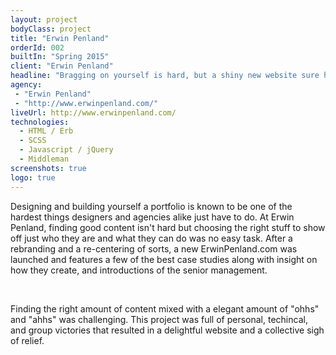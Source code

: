 ```yaml
---
layout: project
bodyClass: project
title: "Erwin Penland"
orderId: 002
builtIn: "Spring 2015"
client: "Erwin Penland"
headline: "Bragging on yourself is hard, but a shiny new website sure helps get the point across."
agency:
 - "Erwin Penland"
 - "http://www.erwinpenland.com/"
liveUrl: http://www.erwinpenland.com/
technologies:
  - HTML / Erb
  - SCSS
  - Javascript / jQuery
  - Middleman
screenshots: true
logo: true
---
```


Designing and building yourself a portfolio is known to be one of the hardest things designers and agencies alike just have to do. At Erwin Penland, finding good content isn't hard but choosing the right stuff to show off just who they are and what they can do was no easy task. After a rebranding and a re-centering of sorts, a new ErwinPenland.com was launched and features a few of the best case studies along with insight on how they create, and introductions of the senior management.

<br/>

Finding the right amount of content mixed with a elegant amount of "ohhs" and "ahhs" was challenging. This project was full of personal, techincal, and group victories that resulted in a delightful website and a collective sigh of relief.